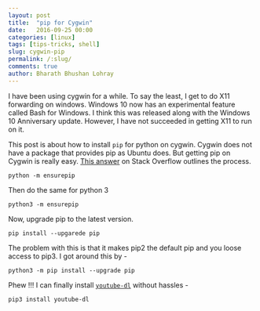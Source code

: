 ```yaml
---
layout: post
title:  "pip for Cygwin"
date:   2016-09-25 00:00
categories: [linux]
tags: [tips-tricks, shell]
slug: cygwin-pip
permalink: /:slug/
comments: true
author: Bharath Bhushan Lohray
---
```


I have been using cygwin for a while. To say the least, I get to do X11 forwarding on windows. Windows 10 now has an experimental feature called Bash for Windows. I think this was released along with the Windows 10 Anniversary update. However, I have not succeeded in getting X11 to run on it.

This post is about how to install `pip` for python on cygwin. Cygwin does not have a package that provides pip as Ubuntu does. But getting pip on Cygwin is really easy. [This answer](http://stackoverflow.com/a/31958249/482176) on Stack Overflow outlines the process.

```
python -m ensurepip
```

Then do the same for python 3

```
python3 -m ensurepip
```

Now, upgrade pip to the latest version.

```
pip install --upgarede pip
```

The problem with this is that it makes pip2 the default pip and you loose access to pip3. I got around this by -

```
python3 -m pip install --upgrade pip
```

Phew !!! I can finally install [`youtube-dl`](https://rg3.github.io/youtube-dl/) without hassles -

```
pip3 install youtube-dl
```

